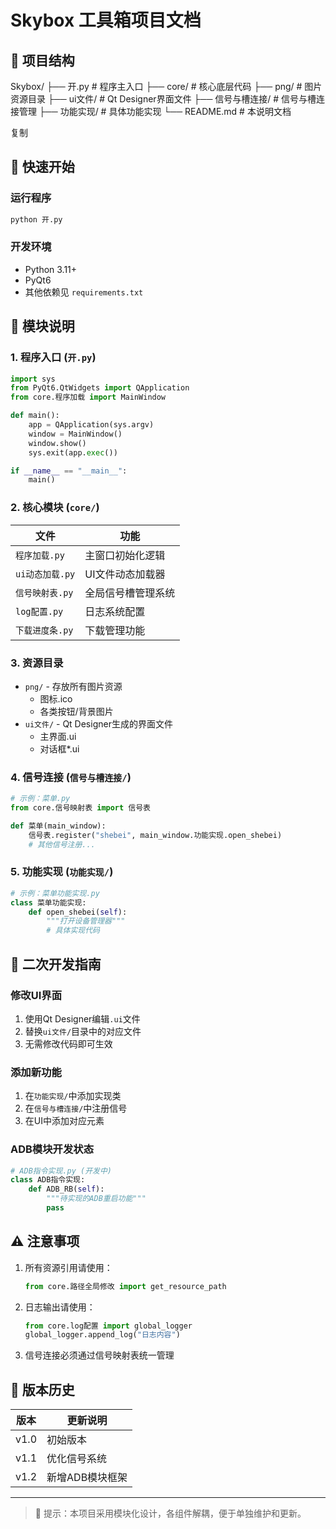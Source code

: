 # Skybox 工具箱项目文档

## 📂 项目结构
Skybox/
├── 开.py # 程序主入口
├── core/ # 核心底层代码
├── png/ # 图片资源目录
├── ui文件/ # Qt Designer界面文件
├── 信号与槽连接/ # 信号与槽连接管理
├── 功能实现/ # 具体功能实现
└── README.md # 本说明文档

复制

## 🚀 快速开始

### 运行程序
```bash
python 开.py
```

### 开发环境
- Python 3.11+
- PyQt6
- 其他依赖见 `requirements.txt`

## 🧩 模块说明

### 1. 程序入口 (`开.py`)
```python
import sys
from PyQt6.QtWidgets import QApplication
from core.程序加载 import MainWindow

def main():
    app = QApplication(sys.argv)
    window = MainWindow()
    window.show()
    sys.exit(app.exec())

if __name__ == "__main__":
    main()
```

### 2. 核心模块 (`core/`)
| 文件 | 功能 |
|------|------|
| `程序加载.py` | 主窗口初始化逻辑 |
| `ui动态加载.py` | UI文件动态加载器 |
| `信号映射表.py` | 全局信号槽管理系统 |
| `log配置.py` | 日志系统配置 |
| `下载进度条.py` | 下载管理功能 |

### 3. 资源目录
- `png/` - 存放所有图片资源
  - 图标.ico
  - 各类按钮/背景图片
- `ui文件/` - Qt Designer生成的界面文件
  - 主界面.ui
  - 对话框*.ui

### 4. 信号连接 (`信号与槽连接/`)
```python
# 示例：菜单.py
from core.信号映射表 import 信号表

def 菜单(main_window):
    信号表.register("shebei", main_window.功能实现.open_shebei)
    # 其他信号注册...
```

### 5. 功能实现 (`功能实现/`)
```python
# 示例：菜单功能实现.py
class 菜单功能实现:
    def open_shebei(self):
        """打开设备管理器"""
        # 具体实现代码
```

## 🔧 二次开发指南

### 修改UI界面
1. 使用Qt Designer编辑`.ui`文件
2. 替换`ui文件/`目录中的对应文件
3. 无需修改代码即可生效

### 添加新功能
1. 在`功能实现/`中添加实现类
2. 在`信号与槽连接/`中注册信号
3. 在UI中添加对应元素

### ADB模块开发状态
```python
# ADB指令实现.py (开发中)
class ADB指令实现:
    def ADB_RB(self):
        """待实现的ADB重启功能"""
        pass
```

## ⚠️ 注意事项

1. 所有资源引用请使用：
   ```python 
   from core.路径全局修改 import get_resource_path
   ```

2. 日志输出请使用：
   ```python
   from core.log配置 import global_logger
   global_logger.append_log("日志内容")
   ```

3. 信号连接必须通过信号映射表统一管理

## 📜 版本历史
| 版本 | 更新说明 |
|------|----------|
| v1.0 | 初始版本 |
| v1.1 | 优化信号系统 |
| v1.2 | 新增ADB模块框架 |

---

> 📌 提示：本项目采用模块化设计，各组件解耦，便于单独维护和更新。
